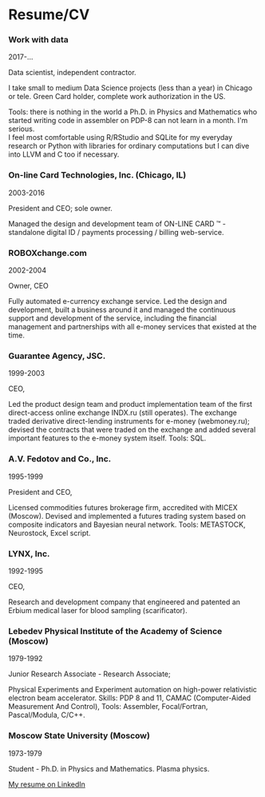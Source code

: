 # Resume/CV

### Work with data
2017-...

Data scientist, independent contractor.

I take small to medium Data Science projects (less than a year) in Chicago or tele.
Green Card holder, complete work authorization in the US.

Tools: there is nothing in the world a Ph.D. in Physics and Mathematics who started writing code in assembler on PDP-8 can not learn in a month. I'm serious.<br>
I feel most comfortable using R/RStudio and SQLite for my everyday research or Python with libraries for ordinary computations but I can dive into LLVM and C too if necessary.

### On-line Card Technologies, Inc. (Chicago, IL)
2003-2016

President and CEO; sole owner.

Managed the design and development team of ON-LINE CARD ™ - standalone digital ID / payments processing / billing web-service.

### ROBOXchange.com
2002-2004

Owner, CEO

Fully automated e-currency exchange service.
Led the design and development, built a business around it and managed the continuous support and development of the service, including the financial management and partnerships with all e-money services that existed at the time.

### Guarantee Agency, JSC.
1999-2003

CEO,

Led the product design team and product implementation team of the first direct-access online exchange INDX.ru (still operates). The exchange traded derivative direct-lending instruments for e-money (webmoney.ru); 
devised the contracts that were traded on the exchange and added several important features to the e-money system itself.
Tools: SQL.

### A.V. Fedotov and Co., Inc.
1995-1999

President and CEO,

Licensed commodities futures brokerage firm, accredited with MICEX (Moscow).
Devised and implemented a futures trading system based on composite indicators and Bayesian neural network.
Tools: METASTOCK, Neurostock, Excel script.

### LYNX, Inc.
1992-1995

CEO,

Research and development company that engineered and patented an Erbium medical laser for blood sampling (scarificator).

### Lebedev Physical Institute of the Academy of Science (Moscow)
1979-1992

Junior Research Associate - Research Associate;

Physical Experiments and Experiment automation on high-power relativistic electron beam accelerator.
Skills: PDP 8 and 11, CAMAC (Computer-Aided Measurement And Control), 
Tools: Assembler, Focal/Fortran, Pascal/Modula, C/C++.

### Moscow State University (Moscow)
1973-1979

Student - Ph.D. in Physics and Mathematics. Plasma physics.

[My resume on LinkedIn](https://www.linkedin.com/in/alexfedotov/)

